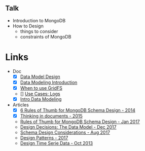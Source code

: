 ## Talk
- Introduction to MongoDB
- How to Design
  - things to consider
  - constraints of MongoDB

# Links
- Doc
  - [x]  [Data Model Design](https://docs.mongodb.com/manual/core/data-model-design/)
  - [x] [Data Modeling Introduction](https://docs.mongodb.com/manual/core/data-modeling-introduction/)
  - [x] [When to use GridFS](https://docs.mongodb.com/manual/core/gridfs/#faq-developers-when-to-use-gridfs)
  - [] [Use Cases: Logs](https://docs.mongodb.com/ecosystem/use-cases/storing-log-data/)
  - [x] [Intro Data Modeling](https://docs.mongodb.com/guides/server/introduction/)
- Articles
  - [x] [6 Rules of Thumb for MongoDB Schema Design - 2014](https://www.mongodb.com/blog/post/6-rules-of-thumb-for-mongodb-schema-design-part-1)
  - [x] [Thinking in documents - 2015](https://www.mongodb.com/blog/post/thinking-documents-part-1?jmp=docs)
  - [Rules of Thumb for MongoDB Schema Design - Jan 2017](https://keon.io/mongodb-schema-design/)
  - [Design Decisions: The Data Model  - Dec 2017](https://medium.com/bigpanda-engineering/design-decisions-the-data-model-e429bb66715e)
  - [Schema Design Considerations - Aug 2017](https://www.kenwalger.com/blog/nosql/mongodb/schema-design-considerations-mongodb/)
  - [Design Patterns - 2017](https://dev.to/mrm8488/mongodb-schema-design-patterns-i-4gdp)
  - [Design Time Serie Data - Oct 2013](https://www.mongodb.com/blog/post/schema-design-for-time-series-data-in-mongodb)
